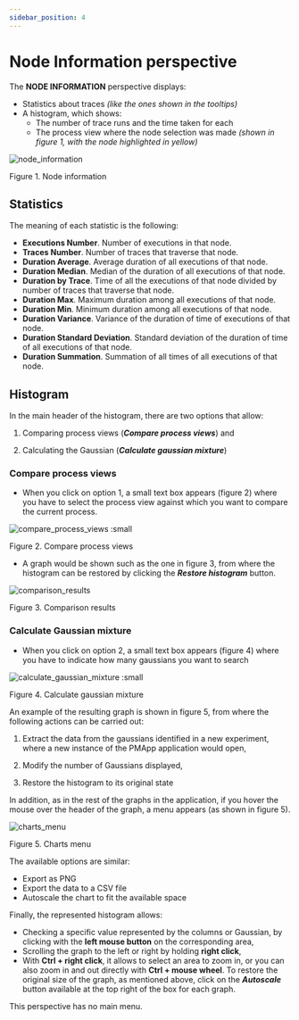 ```yaml
---
sidebar_position: 4
---
```


# Node Information perspective

The **NODE INFORMATION** perspective displays:

* Statistics about traces _(like the ones shown in the tooltips)_
* A histogram, which shows:
    * The number of trace runs and the time taken for each
    * The process view where the node selection was made _(shown in figure 1, with the node highlighted in yellow)_

![node_information](/img/node-information.png "node_information")

Figure 1. Node information

## Statistics

The meaning of each statistic is the following:
*	**Executions Number**. Number of executions in that node.
*	**Traces Number**. Number of traces that traverse that node.
*	**Duration Average**. Average duration of all executions of that node.
*	**Duration Median**. Median of the duration of all executions of that node.
*	**Duration by Trace**. Time of all the executions of that node divided by number of traces that traverse that node.
*	**Duration Max**. Maximum duration among all executions of that node.
*	**Duration Min**. Minimum duration among all executions of that node.
*	**Duration Variance**. Variance of the duration of time of executions of that node. 
*	**Duration Standard Deviation**. Standard deviation of the duration of time of all executions of that node. 
*	**Duration Summation**. Summation of all times of all executions of that node.

## Histogram

In the main header of the histogram, there are two options that allow: 

1) Comparing process views (**_Compare process views_**) and 

2) Calculating the Gaussian (**_Calculate gaussian mixture_**)

### Compare process views

*   When you click on option 1, a small text box appears (figure 2) where you have to select the process view against which you want to compare the current process.

![compare_process_views :small](/img/model-comparison.png "compare_process_views")

Figure 2. Compare process views

*   A graph would be shown such as the one in figure 3, from where the histogram can be restored by clicking the **_Restore histogram_** button.

![comparison_results](/img/histograma-info-restore-1.png "comparison_results")

Figure 3. Comparison results

### Calculate Gaussian mixture

*   When you click on option 2, a small text box appears (figure 4) where you have to indicate how many gaussians you want to search

![calculate_gaussian_mixture :small](/img/calculate-gaussian.png "calculate_gaussian_mixture")

Figure 4. Calculate gaussian mixture

An example of the resulting graph is shown in figure 5, from where the following actions can be carried out:

1) Extract the data from the gaussians identified in a new experiment, where a new instance of the PMApp application would open,

2) Modify the number of Gaussians displayed,

3) Restore the histogram to its original state

In addition, as in the rest of the graphs in the application, if you hover the mouse over the header of the graph, a menu appears (as shown in figure 5).


![charts_menu](/img/menu-graficos.png "charts_menu")

Figure 5. Charts menu

The available options are similar:

* Export as PNG
* Export the data to a CSV file
* Autoscale the chart to fit the available space

Finally, the represented histogram allows:

* Checking a specific value represented by the columns or Gaussian, by clicking with the **left mouse button** on the corresponding area,
* Scrolling the graph to the left or right by holding **right click**,
* With **Ctrl + right click**, it allows to select an area to zoom in, or you can also zoom in and out directly with **Ctrl + mouse wheel**. To restore the original size of the graph, as mentioned above, click on the **_Autoscale_** button available at the top right of the box for each graph.

This perspective has no main menu.

